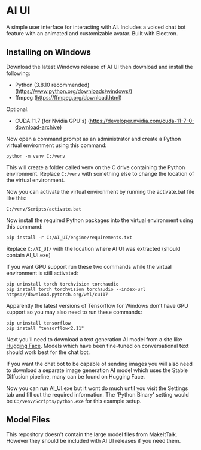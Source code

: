 # AI UI

A simple user interface for interacting with AI. Includes a voiced chat bot feature with an animated and customizable avatar. Built with Electron.

## Installing on Windows

Download the latest Windows release of AI UI then download and install the following:

- Python (3.8.10 recommended) (https://www.python.org/downloads/windows/)
- ffmpeg (https://ffmpeg.org/download.html)

Optional:
- CUDA 11.7 (for Nvidia GPU's) (https://developer.nvidia.com/cuda-11-7-0-download-archive)

Now open a command prompt as an administrator and create a Python virtual environment using this command:
```
python -m venv C:/venv
```
This will create a folder called venv on the C drive containing the Python environment.
Replace `C:/venv` with something else to change the location of the virtual environment.

Now you can activate the virtual environment by running the activate.bat file like this:
```
C:/venv/Scripts/activate.bat
```
Now install the required Python packages into the virtual environment using this command:
```
pip install -r C:/AI_UI/engine/requirements.txt
```
Replace `C:/AI_UI/` with the location where AI UI was extracted (should contain AI_UI.exe)

If you want GPU support run these two commands while the virtual environment is still activated:
```
pip uninstall torch torchvision torchaudio
pip install torch torchvision torchaudio --index-url https://download.pytorch.org/whl/cu117
```

Apparently the latest versions of Tensorflow for Windows don't have GPU support so you may also need to run these commands:
```
pip uninstall tensorflow
pip install "tensorflow<2.11"
```

Next you'll need to download a text generation AI model from a site like [Hugging Face](https://huggingface.co/models). Models which have been fine-tuned on conversational text should work best for the chat bot.

If you want the chat bot to be capable of sending images you will also need to download a separate image generation AI model which uses the Stable Diffusion pipeline, many can be found on Hugging Face.

Now you can run AI_UI.exe but it wont do much until you visit the Settings tab and fill out the required information. The 'Python Binary' setting would be `C:/venv/Scripts/python.exe` for this example setup.

## Model Files

This repository doesn't contain the large model files from MakeItTalk. However they should be included with AI UI releases if you need them.